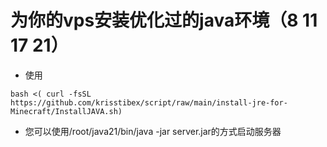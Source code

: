 # 为你的vps安装优化过的java环境（8 11 17 21）
* 使用
```
bash <( curl -fsSL https://github.com/krisstibex/script/raw/main/install-jre-for-Minecraft/InstallJAVA.sh)
```
* 您可以使用/root/java21/bin/java -jar server.jar的方式启动服务器
